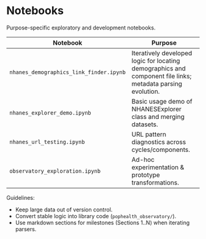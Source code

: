 # Notebooks

Purpose-specific exploratory and development notebooks.

| Notebook | Purpose |
|----------|---------|
| `nhanes_demographics_link_finder.ipynb` | Iteratively developed logic for locating demographics and component file links; metadata parsing evolution. |
| `nhanes_explorer_demo.ipynb` | Basic usage demo of NHANESExplorer class and merging datasets. |
| `nhanes_url_testing.ipynb` | URL pattern diagnostics across cycles/components. |
| `observatory_exploration.ipynb` | Ad-hoc experimentation & prototype transformations. |

Guidelines:
- Keep large data out of version control.
- Convert stable logic into library code (`pophealth_observatory/`).
- Use markdown sections for milestones (Sections 1..N) when iterating parsers.

